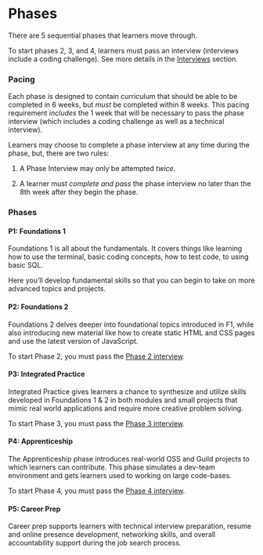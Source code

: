 # Phases

There are 5 sequential phases that learners move through.

To start phases 2, 3, and 4, learners must pass an interview (interviews include a coding challenge). See more details in the [Interviews](./Interviews) section.

### Pacing

Each phase is designed to contain curriculum that should be able to be completed in 6 weeks, but *must* be completed within 8 weeks. This pacing requirement *includes* the 1 week that will be necessary to pass the phase interview (which includes a coding challenge as well as a technical interview).

Learners may choose to complete a phase interview at any time during the phase, but, there are two rules:

1. A Phase Interview may only be attempted *twice*.

2. A learner must *complete and pass* the phase interview no later than the 8th week after they begin the phase.

### Phases

#### P1: Foundations 1

Foundations 1 is all about the fundamentals. It covers things like learning how to use the terminal, basic coding concepts, how to test code, to using basic SQL.

Here you’ll develop fundamental skills so that you can begin to take on more advanced topics and projects.

#### P2: Foundations 2

Foundations 2 delves deeper into foundational topics introduced in F1, while also introducing new material like how to create static HTML and CSS pages and use the latest version of JavaScript.

To start Phase 2, you must pass the [Phase 2 interview](./Interviews/Phase_2.md).

#### P3: Integrated Practice

Integrated Practice gives learners a chance to synthesize and utilize skills developed in Foundations 1 & 2 in both modules and small projects that mimic real world applications and require more creative problem solving.

To start Phase 3, you must pass the [Phase 3 interview](./Interviews/Phase_3.md).

#### P4: Apprenticeship

The Apprenticeship phase introduces real-world OSS and Guild projects to which learners can contribute. This phase simulates a dev-team environment and gets learners used to working on large code-bases.

To start Phase 4, you must pass the [Phase 4 interview](./Interviews/Phase_4.md).

#### P5: Career Prep

Career prep supports learners with technical interview preparation, resume and online presence development, networking skills, and overall accountability support during the job search process.
